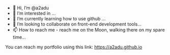- 👋 Hi, I’m @a2adu
- 👀 I’m interested in ...
- 🌱 I’m currently learning how to use github ...
- 💞️ I’m looking to collaborate on front-end development tools...
- 📫 How to reach me - reach me on the Moon, walking there on my spare time...

You can reach my portfolio using this link: https://a2adu.github.io

<!---
a2adu/a2adu is a ✨ special ✨ repository because its `README.md` (this file) appears on your GitHub profile.
You [edited] can click the Preview link to take a look at your changes.
--->

